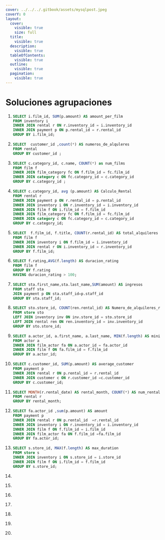 ```yaml
---
cover: ../../../.gitbook/assets/mysqlpost.jpeg
coverY: 0
layout:
  cover:
    visible: true
    size: full
  title:
    visible: true
  description:
    visible: true
  tableOfContents:
    visible: true
  outline:
    visible: true
  pagination:
    visible: true
---
```


# Soluciones agrupaciones

1. ```sql
   SELECT i.film_id, SUM(p.amount) AS amount_per_film
   FROM inventory i
   INNER JOIN rental r ON r.inventory_id = i.inventory_id
   INNER JOIN payment p ON p.rental_id = r.rental_id
   GROUP BY i.film_id;
   ```
2. ```sql
   SELECT  customer_id ,count(*) AS numeros_de_alquleres
   FROM rental 
   GROUP BY customer_id ; 
   ```
3. ```sql
   SELECT c.category_id, c.name, COUNT(*) as num_films
   FROM film f
   INNER JOIN film_category fc ON f.film_id = fc.film_id 
   INNER JOIN category c ON fc.category_id = c.category_id 
   GROUP BY c.category_id ;
   ```
4. ```sql
   SELECT c.category_id, avg (p.amount) AS Calculo_Rental
   FROM rental r
   INNER JOIN payment p ON r.rental_id = p.rental_id
   INNER JOIN inventory i ON r.inventory_id = i.inventory_id
   INNER JOIN film f ON i.film_id = f.film_id
   INNER JOIN film_category fc ON f.film_id = fc.film_id
   INNER JOIN category c ON fc.category_id = c.category_id
   GROUP BY c.category_id; 
   ```
5. ```sql
   SELECT  f.film_id, f.title, COUNT(r.rental_id) AS total_alquileres
   FROM film f 
   INNER JOIN inventory i ON f.film_id = i.inventory_id
   INNER JOIN rental r ON i.inventory_id = r.inventory_id
   GROUP BY f.film_id; 
   ```
6. ```sql
   SELECT f.rating,AVG(f.length) AS duracion_rating
   FROM film f
   GROUP BY f.rating
   HAVING duracion_rating > 100; 
   ```
7. ```sql
   SELECT sta.first_name,sta.last_name,SUM(amount) AS ingresos
   FROM staff sta
   JOIN payment p ON sta.staff_id=p.staff_id
   GROUP BY sta.staff_id; 
   ```
8. ```sql
   SELECT sto.store_id, COUNT(ren.rental_id) AS Numero_de_alquileres_realizados
   FROM store sto
   LEFT JOIN inventory inv ON inv.store_id = sto.store_id
   LEFT JOIN rental ren ON ren.inventory_id = inv.inventory_id
   GROUP BY sto.store_id;
   ```
9. ```sql
   SELECT a.actor_id, a.first_name, a.last_name, MIN(f.length) AS minimum_length
   FROM actor a
   INNER JOIN film_actor fa ON a.actor_id = fa.actor_id
   INNER JOIN film f ON fa.film_id = f.film_id
   GROUP BY a.actor_id; 
   ```
10. ```sql
    SELECT c.customer_id, SUM(p.amount) AS average_customer
    FROM payment p
    INNER JOIN rental r ON p.rental_id = r.rental_id 
    INNER JOIN customer c ON r.customer_id =c.customer_id
    GROUP BY c.customer_id; 
    ```
11. ```sql
    SELECT MONTH(r.rental_date) AS rental_month, COUNT(*) AS num_rentals
    FROM rental r
    GROUP BY rental_month; 
    ```
12. ```sql
    SELECT fa.actor_id ,sum(p.amount) AS amount
    FROM payment p 
    INNER JOIN rental r ON p.rental_id  =r.rental_id 
    INNER JOIN inventory i ON r.inventory_id = i.inventory_id
    INNER JOIN film f ON f.film_id = i.film_id
    INNER JOIN film_actor fa ON f.film_id =fa.film_id
    GROUP BY fa.actor_id; 
    ```
13. ```sql
    SELECT s.store_id, MAX(f.length) AS max_duration
    FROM store s
    INNER JOIN inventory i ON s.store_id = i.store_id
    INNER JOIN film f ON i.film_id = f.film_id
    GROUP BY s.store_id; 
    ```
14. ```sql
    ```
15. ```sql
    ```
16. ```sql
    ```
17. ```sql
    ```
18. ```sql
    ```
19. ```sql
    ```
20. ```sql
    ```
